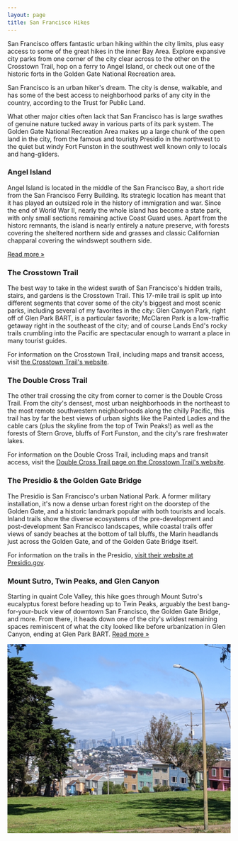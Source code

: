 ```yaml
---
layout: page
title: San Francisco Hikes
---
```


<p class="message">
    San Francisco offers fantastic urban hiking within the city limits, plus easy access to some of the great hikes in the inner Bay Area. Explore expansive city parks from one corner of the city clear across to the other on the Crosstown Trail, hop on a ferry to Angel Island, or check out one of the historic forts in the Golden Gate National Recreation area.
</p>

San Francisco is an urban hiker's dream. The city is dense, walkable, and has some of the best access to neighborhood parks of any city in the country, according to the Trust for Public Land.

What other major cities often lack that San Francisco has is large swathes of genuine nature tucked away in various parts of its park system. The Golden Gate National Recreation Area makes up a large chunk of the open land in the city, from the famous and touristy Presidio in the northwest to the quiet but windy Fort Funston in the southwest well known only to locals and hang-gliders.

### Angel Island

Angel Island is located in the middle of the San Francisco Bay, a short ride from the San Francisco Ferry Building. Its strategic location has meant that it has played an outsized role in the history of immigration and war. Since the end of World War II, nearly the whole island has become a state park, with only small sections remaining active Coast Guard uses. Apart from the historc remnants, the island is nearly entirely a nature preserve, with forests covering the sheltered northern side and grasses and classic Californian chapparal covering the windswept southern side.

<a href="/hikes/angel-island">Read&nbsp;more&nbsp;»</a>

### The Crosstown Trail

The best way to take in the widest swath of San Francisco's hidden trails, stairs, and gardens is the Crosstown Trail. This 17-mile trail is split up into different segments that cover some of the city's biggest and most scenic parks, including several of my favorites in the city: Glen Canyon Park, right off of Glen Park BART, is a particular favorite; McClaren Park is a low-traffic getaway right in the southeast of the city; and of course Lands End's rocky trails crumbling into the Pacific are spectacular enough to warrant a place in many tourist guides.

For information on the Crosstown Trail, including maps and transit access, visit [the Crosstown Trail's website](https://crosstowntrail.org/crosstown-trail/).

### The Double Cross Trail

The other trail crossing the city from corner to corner is the Double Cross Trail. From the city's densest, most urban neighborhoods in the northeast to the most remote southwestern neighborhoods along the chilly Pacific, this trail has by far the best views of urban sights like the Painted Ladies and the cable cars (plus the skyline from the top of Twin Peaks!) as well as the forests of Stern Grove, bluffs of Fort Funston, and the city's rare freshwater lakes.

For information on the Double Cross Trail, including maps and transit access, visit the [Double Cross Trail page on the Crosstown Trail's website](https://crosstowntrail.org/double-cross-trail/).

### The Presidio & the Golden Gate Bridge

The Presidio is San Francisco's urban National Park. A former military installation, it's now a dense urban forest right on the doorstep of the Golden Gate, and a historic landmark popular with both tourists and locals. Inland trails show the diverse ecosystems of the pre-development and post-development San Francisco landscapes, while coastal trails offer views of sandy beaches at the bottom of tall bluffs, the Marin headlands just across the Golden Gate, and of the Golden Gate Bridge itself.

For information on the trails in the Presidio, [visit their website at Presidio.gov](https://presidio.gov/explore/trails).

### Mount Sutro, Twin Peaks, and Glen Canyon

Starting in quaint Cole Valley, this hike goes through Mount Sutro's eucalyptus forest before heading up to Twin Peaks, arguably the best bang-for-your-buck view of downtown San Francisco, the Golden Gate Bridge, and more. From there, it heads down one of the city's wildest remaining spaces reminiscent of what the city looked like before urbanization in Glen Canyon, ending at Glen Park BART. <a href="/hikes/sutro-glen-canyon">Read&nbsp;more&nbsp;»</a>

<img src="/assets/san-francisco.jpg">
